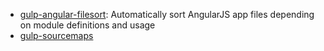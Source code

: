 

- [gulp-angular-filesort](https://www.npmjs.com/package/gulp-angular-filesort): Automatically sort AngularJS app files depending on module definitions and usage
- [gulp-sourcemaps](https://www.npmjs.com/package/gulp-sourcemaps)